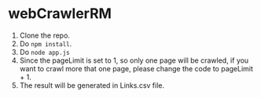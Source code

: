 # webCrawlerRM
1. Clone the repo.
2. Do `npm install`.
3. Do `node app.js`
4. Since the pageLimit is set to 1, so only one page will be crawled, if you want to crawl more that one page, please change the code to pageLimit + 1.
5. The result will be generated in Links.csv file.
